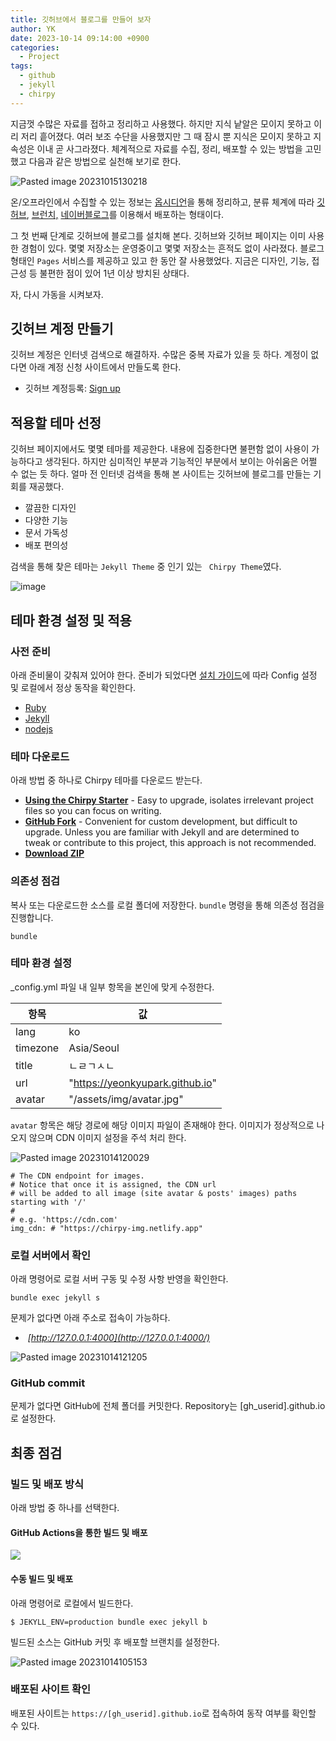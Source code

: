 ```yaml
---
title: 깃허브에서 블로그를 만들어 보자
author: YK
date: 2023-10-14 09:14:00 +0900
categories:
  - Project
tags:
  - github
  - jekyll
  - chirpy
---
```


지금껏 수많은 자료를 접하고 정리하고 사용했다. 하지만 지식 낱알은 모이지 못하고 이리 저리 흩어졌다. 여러 보조 수단을 사용했지만 그 때 잠시 뿐 지식은 모이지 못하고 지속성은 이내 곧 사그라졌다. 체계적으로 자료를 수집, 정리, 배포할 수 있는 방법을 고민했고 다음과 같은 방법으로 실천해 보기로 한다.

![Pasted image 20231015130218](https://github.com/yeonkyupark/yeonkyupark.github.io/assets/72383349/3a42556a-1842-4b76-be4f-0842dcd71d3c)

온/오프라인에서 수집할 수 있는 정보는 [옵시디언](https://obsidian.md/)을 통해 정리하고, 분류 체계에 따라 [깃허브](https://github.com/), [브런치,](https://brunch.co.kr/) [네이버블로그](https://section.blog.naver.com/)를 이용해서 배포하는 형태이다.

그 첫 번째 단계로 깃허브에 블로그를 설치해 본다.  깃허브와 깃허브 페이지는 이미 사용한 경험이 있다. 몇몇 저장소는 운영중이고 몇몇 저장소는 흔적도 없이 사라졌다. 블로그 형태인 `Pages` 서비스를 제공하고 있고 한 동안 잘 사용했었다. 지금은 디자인, 기능, 접근성 등 불편한 점이 있어 1년 이상 방치된 상태다.

자, 다시 가동을 시켜보자.

## 깃허브 계정 만들기

깃허브 계정은 인터넷 검색으로 해결하자. 수많은 중복 자료가 있을 듯 하다. 계정이 없다면 아래 계정 신청 사이트에서 만들도록 한다.

- 깃허브 계정등록: [Sign up](https://github.com/signup?ref_cta=Sign+up&ref_loc=header+logged+out&ref_page=%2F&source=header-home)

## 적용할 테마 선정

깃허브 페이지에서도 몇몇 테마를 제공한다. 내용에 집중한다면 불편함 없이 사용이 가능하다고 생각된다. 하지만 심미적인 부분과 기능적인 부분에서 보이는 아쉬움은 어쩔 수 없는 듯 하다. 얼마 전 인터넷 검색을 통해 본 사이트는 깃허브에 블로그를 만들는 기회를 재공했다.

- 깔끔한 디자인
- 다양한 기능
- 문서 가독성
- 배포 편의성

검색을 통해 찾은 테마는 `Jekyll Theme` 중 인기 있는 ` Chirpy Theme`였다.

![image](https://github.com/yeonkyupark/yeonkyupark.github.io/assets/72383349/795d038c-0b84-4d5d-808b-94d13049b49c)

## 테마 환경 설정 및 적용

### 사전 준비

아래 준비물이 갖춰져 있어야 한다. 준비가 되었다면 [설치 가이드](https://chirpy.cotes.page/posts/getting-started/)에 따라 Config 설정 및 로컬에서 정상 동작을 확인한다.
- [Ruby](https://www.ruby-lang.org/ko/)
- [Jekyll](https://jekyllrb-ko.github.io/)
- [nodejs](https://nodejs.org/ko)

### 테마 다운로드

아래 방법 중 하나로 Chirpy 테마를 다운로드 받는다.

-  [**Using the Chirpy Starter**](https://chirpy.cotes.page/posts/getting-started/#option-1-using-the-chirpy-starter) - Easy to upgrade, isolates irrelevant project files so you can focus on writing.
- [**GitHub Fork**](https://chirpy.cotes.page/posts/getting-started/#option-2-github-fork) - Convenient for custom development, but difficult to upgrade. Unless you are familiar with Jekyll and are determined to tweak or contribute to this project, this approach is not recommended.
- [**Download ZIP**](https://github.com/cotes2020/jekyll-theme-chirpy/archive/refs/heads/master.zip)

### 의존성 점검

복사 또는 다운로드한 소스를 로컬 폴더에 저장한다. `bundle` 명령을 통해 의존성 점검을 진행합니다.

```
bundle
```

### 테마 환경 설정

\_config.yml 파일 내 일부 항목을 본인에 맞게 수정한다.

| 항목     | 값                              |
| -------- | ------------------------------- |
| lang     | ko                              |
| timezone | Asia/Seoul                      |
| title    | ㄴㄹㄱㅅㄴ                      |
| url      | "https://yeonkyupark.github.io" |
| avatar   | "/assets/img/avatar.jpg"        |

`avatar` 항목은 해당 경로에 해당 이미지 파일이 존재해야 한다.  이미지가 정상적으로 나오지 않으며 CDN 이미지 설정을 주석 처리 한다.

![Pasted image 20231014120029](https://github.com/yeonkyupark/yeonkyupark.github.io/assets/72383349/caf9e3ef-fbe8-4328-84da-c89745e93d1c)

```
# The CDN endpoint for images.
# Notice that once it is assigned, the CDN url
# will be added to all image (site avatar & posts' images) paths starting with '/'
#
# e.g. 'https://cdn.com'
img_cdn: # "https://chirpy-img.netlify.app"
```

### 로컬 서버에서 확인

아래 명령어로 로컬 서버 구동 및 수정 사항 반영을 확인한다.

```
bundle exec jekyll s
```

문제가 없다면 아래 주소로 접속이 가능하다.
-  _[http://127.0.0.1:4000](http://127.0.0.1:4000/)_

![Pasted image 20231014121205](https://github.com/yeonkyupark/yeonkyupark.github.io/assets/72383349/6df1385f-2336-40b4-ba1b-98df98882b63)

### GitHub commit

문제가 없다면 GitHub에 전체 폴더를 커밋한다. Repository는 \[gh_userid\].github.io로 설정한다.


## 최종 점검

### 빌드 및 배포 방식

아래 방법 중 하나를 선택한다.

#### GitHub Actions을 통한 빌드 및 배포

![](https://chirpy-img.netlify.app/posts/20180809/pages-source-dark.png)


#### 수동 빌드 및 배포

아래 명령어로 로컬에서 빌드한다. 

 ```
 $ JEKYLL_ENV=production bundle exec jekyll b
 ``` 

빌드된 소스는 GitHub 커밋 후 배포할 브랜치를 설정한다.

![Pasted image 20231014105153](https://github.com/yeonkyupark/yeonkyupark.github.io/assets/72383349/2cf232a7-9be3-40de-b75b-5f835c38601a)

### 배포된 사이트 확인

배포된 사이트는 `https://[gh_userid].github.io`로 접속하여 동작 여부를 확인할 수 있다.
